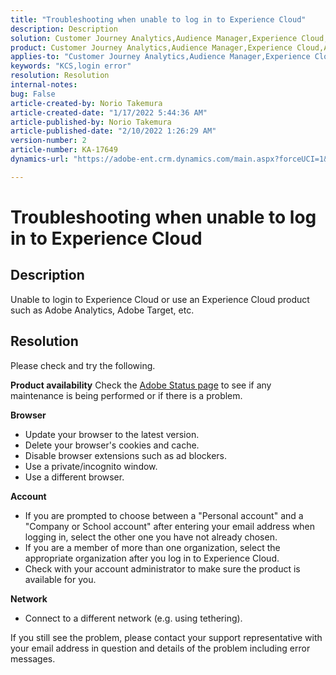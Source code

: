 ```yaml
---
title: "Troubleshooting when unable to log in to Experience Cloud"
description: Description
solution: Customer Journey Analytics,Audience Manager,Experience Cloud,Analytics,Target
product: Customer Journey Analytics,Audience Manager,Experience Cloud,Analytics,Target
applies-to: "Customer Journey Analytics,Audience Manager,Experience Cloud,Analytics,Target"
keywords: "KCS,login error"
resolution: Resolution
internal-notes: 
bug: False
article-created-by: Norio Takemura
article-created-date: "1/17/2022 5:44:36 AM"
article-published-by: Norio Takemura
article-published-date: "2/10/2022 1:26:29 AM"
version-number: 2
article-number: KA-17649
dynamics-url: "https://adobe-ent.crm.dynamics.com/main.aspx?forceUCI=1&pagetype=entityrecord&etn=knowledgearticle&id=6c088b8b-5877-ec11-8d21-000d3a353d98"

---
```

# Troubleshooting when unable to log in to Experience Cloud

## Description

Unable to login to Experience Cloud or use an Experience Cloud product such as Adobe Analytics, Adobe Target, etc.

## Resolution


Please check and try the following.

<b>Product availability</b>
 Check the [Adobe Status page](https://status.adobe.com) to see if any maintenance is being performed or if there is a problem.

<b>Browser</b>

- Update your browser to the latest version.
- Delete your browser's cookies and cache.
- Disable browser extensions such as ad blockers.
- Use a private/incognito window.
- Use a different browser.


<b>Account</b>

- If you are prompted to choose between a "Personal account" and a "Company or School account" after entering your email address when logging in, select the other one you have not already chosen.
- If you are a member of more than one organization, select the appropriate organization after you log in to Experience Cloud.
- Check with your account administrator to make sure the product is available for you.


<b>Network</b>

- Connect to a different network (e.g. using tethering).


If you still see the problem, please contact your support representative with your email address in question and details of the problem including error messages.
